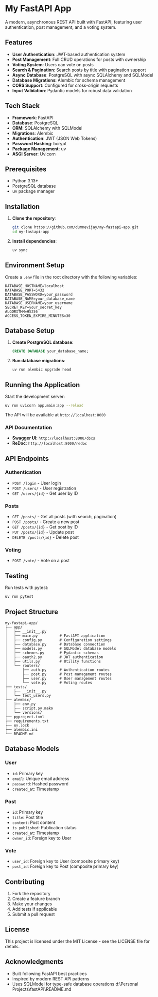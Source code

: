 # My FastAPI App

A modern, asynchronous REST API built with FastAPI, featuring user authentication, post management, and a voting system.

## Features

- **User Authentication**: JWT-based authentication system
- **Post Management**: Full CRUD operations for posts with ownership
- **Voting System**: Users can vote on posts
- **Search & Pagination**: Search posts by title with pagination support
- **Async Database**: PostgreSQL with async SQLAlchemy and SQLModel
- **Database Migrations**: Alembic for schema management
- **CORS Support**: Configured for cross-origin requests
- **Input Validation**: Pydantic models for robust data validation

## Tech Stack

- **Framework**: FastAPI
- **Database**: PostgreSQL
- **ORM**: SQLAlchemy with SQLModel
- **Migrations**: Alembic
- **Authentication**: JWT (JSON Web Tokens)
- **Password Hashing**: bcrypt
- **Package Management**: uv
- **ASGI Server**: Uvicorn

## Prerequisites

- Python 3.13+
- PostgreSQL database
- uv package manager

## Installation

1. **Clone the repository**:
   ```bash
   git clone https://github.com/dumnevijay/my-fastapi-app.git
   cd my-fastapi-app
   ```

2. **Install dependencies**:
   ```bash
   uv sync
   ```

## Environment Setup

Create a `.env` file in the root directory with the following variables:

```env
DATABASE_HOSTNAME=localhost
DATABASE_PORT=5432
DATABASE_PASSWORD=your_password
DATABASE_NAME=your_database_name
DATABASE_USERNAME=your_username
SECRET_KEY=your_secret_key
ALGORITHM=HS256
ACCESS_TOKEN_EXPIRE_MINUTES=30
```

## Database Setup

1. **Create PostgreSQL database**:
   ```sql
   CREATE DATABASE your_database_name;
   ```

2. **Run database migrations**:
   ```bash
   uv run alembic upgrade head
   ```

## Running the Application

Start the development server:

```bash
uv run uvicorn app.main:app --reload
```

The API will be available at `http://localhost:8000`

### API Documentation

- **Swagger UI**: `http://localhost:8000/docs`
- **ReDoc**: `http://localhost:8000/redoc`

## API Endpoints

### Authentication
- `POST /login` - User login
- `POST /users/` - User registration
- `GET /users/{id}` - Get user by ID

### Posts
- `GET /posts/` - Get all posts (with search, pagination)
- `POST /posts/` - Create a new post
- `GET /posts/{id}` - Get post by ID
- `PUT /posts/{id}` - Update post
- `DELETE /posts/{id}` - Delete post

### Voting
- `POST /vote/` - Vote on a post

## Testing

Run tests with pytest:

```bash
uv run pytest
```

## Project Structure

```
my-fastapi-app/
├── app/
│   ├── __init__.py
│   ├── main.py          # FastAPI application
│   ├── config.py        # Configuration settings
│   ├── database.py      # Database connection
│   ├── models.py        # SQLModel database models
│   ├── schemes.py       # Pydantic schemas
│   ├── oauth2.py        # JWT authentication
│   ├── utils.py         # Utility functions
│   └── routers/
│       ├── auth.py      # Authentication routes
│       ├── post.py      # Post management routes
│       ├── user.py      # User management routes
│       └── vote.py      # Voting routes
├── tests/
│   ├── __init__.py
│   └── test_users.py
├── alembic/
│   ├── env.py
│   ├── script.py.mako
│   └── versions/
├── pyproject.toml
├── requirements.txt
├── uv.lock
├── alembic.ini
└── README.md
```

## Database Models

### User
- `id`: Primary key
- `email`: Unique email address
- `password`: Hashed password
- `created_at`: Timestamp

### Post
- `id`: Primary key
- `title`: Post title
- `content`: Post content
- `is_published`: Publication status
- `created_at`: Timestamp
- `owner_id`: Foreign key to User

### Vote
- `user_id`: Foreign key to User (composite primary key)
- `post_id`: Foreign key to Post (composite primary key)

## Contributing

1. Fork the repository
2. Create a feature branch
3. Make your changes
4. Add tests if applicable
5. Submit a pull request

## License

This project is licensed under the MIT License - see the LICENSE file for details.

## Acknowledgments

- Built following FastAPI best practices
- Inspired by modern REST API patterns
- Uses SQLModel for type-safe database operations</content>
<parameter name="filePath">d:\Personal Projects\fastAPI\README.md
